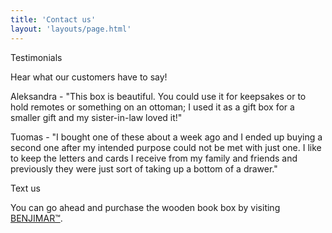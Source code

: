 ```yaml
---
title: 'Contact us'
layout: 'layouts/page.html'
---
```


Testimonials

Hear what our customers have to say!

Aleksandra - "This box is beautiful. You could use it for keepsakes or to hold remotes or something on an
ottoman; I used it as a gift box for a smaller gift and my sister-in-law loved it!"

Tuomas - "I bought one of these about a week ago and I ended up buying a second one after my intended
purpose could not be met with just one. I like to keep the letters and cards I receive from my
family and friends and previously they were just sort of taking up a bottom of a drawer."

Text us 

You can go ahead and purchase the wooden book box by visiting [BENJIMAR™](https://amazon.com).